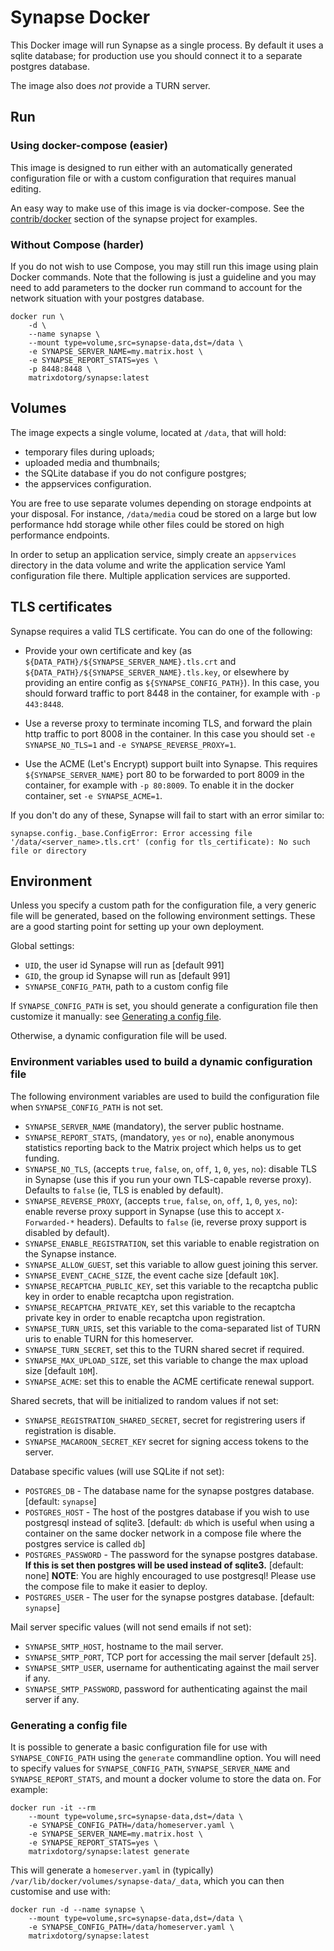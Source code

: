 # Synapse Docker

This Docker image will run Synapse as a single process. By default it uses a
sqlite database; for production use you should connect it to a separate
postgres database.

The image also does *not* provide a TURN server.

## Run

### Using docker-compose (easier)

This image is designed to run either with an automatically generated
configuration file or with a custom configuration that requires manual editing.

An easy way to make use of this image is via docker-compose. See the
[contrib/docker](../contrib/docker) section of the synapse project for
examples.

### Without Compose (harder)

If you do not wish to use Compose, you may still run this image using plain
Docker commands. Note that the following is just a guideline and you may need
to add parameters to the docker run command to account for the network situation
with your postgres database.

```
docker run \
    -d \
    --name synapse \
    --mount type=volume,src=synapse-data,dst=/data \
    -e SYNAPSE_SERVER_NAME=my.matrix.host \
    -e SYNAPSE_REPORT_STATS=yes \
    -p 8448:8448 \
    matrixdotorg/synapse:latest
```

## Volumes

The image expects a single volume, located at ``/data``, that will hold:

* temporary files during uploads;
* uploaded media and thumbnails;
* the SQLite database if you do not configure postgres;
* the appservices configuration.

You are free to use separate volumes depending on storage endpoints at your
disposal. For instance, ``/data/media`` coud be stored on a large but low
performance hdd storage while other files could be stored on high performance
endpoints.

In order to setup an application service, simply create an ``appservices``
directory in the data volume and write the application service Yaml
configuration file there. Multiple application services are supported.

## TLS certificates

Synapse requires a valid TLS certificate. You can do one of the following:

 * Provide your own certificate and key (as
   `${DATA_PATH}/${SYNAPSE_SERVER_NAME}.tls.crt` and
   `${DATA_PATH}/${SYNAPSE_SERVER_NAME}.tls.key`, or elsewhere by providing an
   entire config as `${SYNAPSE_CONFIG_PATH}`). In this case, you should forward
   traffic to port 8448 in the container, for example with `-p 443:8448`.

 * Use a reverse proxy to terminate incoming TLS, and forward the plain http
   traffic to port 8008 in the container. In this case you should set `-e
   SYNAPSE_NO_TLS=1` and `-e SYNAPSE_REVERSE_PROXY=1`.

 * Use the ACME (Let's Encrypt) support built into Synapse. This requires
   `${SYNAPSE_SERVER_NAME}` port 80 to be forwarded to port 8009 in the
   container, for example with `-p 80:8009`. To enable it in the docker
   container, set `-e SYNAPSE_ACME=1`.

If you don't do any of these, Synapse will fail to start with an error similar to:

    synapse.config._base.ConfigError: Error accessing file '/data/<server_name>.tls.crt' (config for tls_certificate): No such file or directory

## Environment

Unless you specify a custom path for the configuration file, a very generic
file will be generated, based on the following environment settings.
These are a good starting point for setting up your own deployment.

Global settings:

* ``UID``, the user id Synapse will run as [default 991]
* ``GID``, the group id Synapse will run as [default 991]
* ``SYNAPSE_CONFIG_PATH``, path to a custom config file

If ``SYNAPSE_CONFIG_PATH`` is set, you should generate a configuration file
then customize it manually: see [Generating a config
file](#generating-a-config-file).

Otherwise, a dynamic configuration file will be used.

### Environment variables used to build a dynamic configuration file

The following environment variables are used to build the configuration file
when ``SYNAPSE_CONFIG_PATH`` is not set.

* ``SYNAPSE_SERVER_NAME`` (mandatory), the server public hostname.
* ``SYNAPSE_REPORT_STATS``, (mandatory, ``yes`` or ``no``), enable anonymous
  statistics reporting back to the Matrix project which helps us to get funding.
* `SYNAPSE_NO_TLS`, (accepts `true`, `false`, `on`, `off`, `1`, `0`, `yes`, `no`): disable
  TLS in Synapse (use this if you run your own TLS-capable reverse proxy). Defaults
  to `false` (ie, TLS is enabled by default).
* `SYNAPSE_REVERSE_PROXY`, (accepts `true`, `false`, `on`, `off`, `1`, `0`, `yes`, `no`): enable
  reverse proxy support in Synapse (use this to accept `X-Forwarded-*` headers). Defaults
  to `false` (ie, reverse proxy support is disabled by default).
* ``SYNAPSE_ENABLE_REGISTRATION``, set this variable to enable registration on
  the Synapse instance.
* ``SYNAPSE_ALLOW_GUEST``, set this variable to allow guest joining this server.
* ``SYNAPSE_EVENT_CACHE_SIZE``, the event cache size [default `10K`].
* ``SYNAPSE_RECAPTCHA_PUBLIC_KEY``, set this variable to the recaptcha public
  key in order to enable recaptcha upon registration.
* ``SYNAPSE_RECAPTCHA_PRIVATE_KEY``, set this variable to the recaptcha private
  key in order to enable recaptcha upon registration.
* ``SYNAPSE_TURN_URIS``, set this variable to the coma-separated list of TURN
  uris to enable TURN for this homeserver.
* ``SYNAPSE_TURN_SECRET``, set this to the TURN shared secret if required.
* ``SYNAPSE_MAX_UPLOAD_SIZE``, set this variable to change the max upload size
  [default `10M`].
* ``SYNAPSE_ACME``: set this to enable the ACME certificate renewal support.

Shared secrets, that will be initialized to random values if not set:

* ``SYNAPSE_REGISTRATION_SHARED_SECRET``, secret for registrering users if
  registration is disable.
* ``SYNAPSE_MACAROON_SECRET_KEY`` secret for signing access tokens
  to the server.

Database specific values (will use SQLite if not set):

* `POSTGRES_DB` - The database name for the synapse postgres
  database. [default: `synapse`]
* `POSTGRES_HOST` - The host of the postgres database if you wish to use
  postgresql instead of sqlite3. [default: `db` which is useful when using a
  container on the same docker network in a compose file where the postgres
  service is called `db`]
* `POSTGRES_PASSWORD` - The password for the synapse postgres database. **If
  this is set then postgres will be used instead of sqlite3.** [default: none]
  **NOTE**: You are highly encouraged to use postgresql! Please use the compose
  file to make it easier to deploy.
* `POSTGRES_USER` - The user for the synapse postgres database. [default:
  `synapse`]

Mail server specific values (will not send emails if not set):

* ``SYNAPSE_SMTP_HOST``, hostname to the mail server.
* ``SYNAPSE_SMTP_PORT``, TCP port for accessing the mail server [default
  ``25``].
* ``SYNAPSE_SMTP_USER``, username for authenticating against the mail server if
  any.
* ``SYNAPSE_SMTP_PASSWORD``, password for authenticating against the mail
  server if any.

### Generating a config file

It is possible to generate a basic configuration file for use with
`SYNAPSE_CONFIG_PATH` using the `generate` commandline option. You will need to
specify values for `SYNAPSE_CONFIG_PATH`, `SYNAPSE_SERVER_NAME` and
`SYNAPSE_REPORT_STATS`, and mount a docker volume to store the data on. For
example:

```
docker run -it --rm
    --mount type=volume,src=synapse-data,dst=/data \
    -e SYNAPSE_CONFIG_PATH=/data/homeserver.yaml \
    -e SYNAPSE_SERVER_NAME=my.matrix.host \
    -e SYNAPSE_REPORT_STATS=yes \
    matrixdotorg/synapse:latest generate
```

This will generate a `homeserver.yaml` in (typically)
`/var/lib/docker/volumes/synapse-data/_data`, which you can then customise and
use with:

```
docker run -d --name synapse \
    --mount type=volume,src=synapse-data,dst=/data \
    -e SYNAPSE_CONFIG_PATH=/data/homeserver.yaml \
    matrixdotorg/synapse:latest
```

